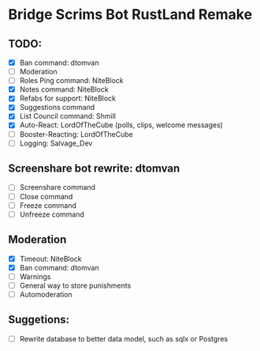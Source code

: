 # Bridge Scrims Bot RustLand Remake


## TODO:
  - [x] Ban command: dtomvan
  - [ ] Moderation
  - [ ] Roles Ping command: NiteBlock
  - [x] Notes command: NiteBlock
  - [x] Refabs for support: NiteBlock
  - [x] Suggestions command
  - [x] List Council command: Shmill
  - [x] Auto-React: LordOfTheCube (polls, clips, welcome messages)
  - [ ] Booster-Reacting: LordOfTheCube
  - [ ] Logging: Salvage_Dev

## Screenshare bot rewrite: dtomvan
  - [ ] Screenshare command
  - [ ] Close command
  - [ ] Freeze command
  - [ ] Unfreeze command

## Moderation
  - [x] Timeout: NiteBlock
  - [x] Ban command: dtomvan
  - [ ] Warnings
  - [ ] General way to store punishments
  - [ ] Automoderation

## Suggetions:
  - [ ] Rewrite database to better data model, such as sqlx or Postgres
